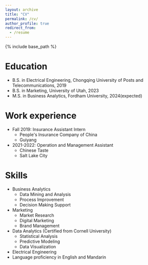 ```yaml
---
layout: archive
title: "CV"
permalink: /cv/
author_profile: true
redirect_from:
  - /resume
---
```


{% include base_path %}

Education
======
* B.S. in Electrical Engineering, Chongqing University of Posts and Telecommunications, 2019
* B.S. in Marketing, University of Utah, 2023
* M.S. in Business Analytics, Fordham University, 2024(expected)

Work experience
======
* Fall 2019: Insurance Assistant Intern
  * People's Insurance Company of China
  * Guiyang
* 2021-2022: Operation and Management Assistant
  * Chinese Taste
  * Salt Lake City
  
Skills
======
* Business Analytics
  * Data Mining and Analysis
  * Process Improvement
  * Decision Making Support
* Marketing
  * Market Research
  * Digital Marketing
  * Brand Management
* Data Analytics (Certified from Cornell University)
  * Statistical Analysis
  * Predictive Modeling
  * Data Visualization
* Electrical Engineering
* Language proficiency in English and Mandarin

